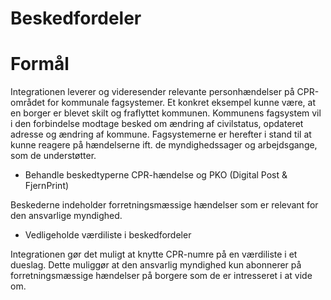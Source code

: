 # Beskedfordeler

# Formål
Integrationen leverer og videresender relevante personhændelser på CPR-området for kommunale fagsystemer. Et konkret eksempel kunne være, at en borger er blevet skilt og fraflyttet kommunen. Kommunens fagsystem vil i den forbindelse modtage besked om ændring af civilstatus, opdateret adresse og ændring af kommune. Fagsystemerne er herefter i stand til at kunne reagere på hændelserne ift. de myndighedssager og arbejdsgange, som de understøtter.


- Behandle beskedtyperne CPR-hændelse og PKO (Digital Post & FjernPrint)

Beskederne indeholder forretningsmæssige hændelser som er relevant for den ansvarlige myndighed.





- Vedligeholde værdiliste i beskedfordeler

Integrationen gør det muligt at knytte CPR-numre på en værdiliste i et dueslag. Dette muliggør at den ansvarlig myndighed kun abonnerer på forretningsmæssige hændelser på borgere som de er intresseret i at vide om.
